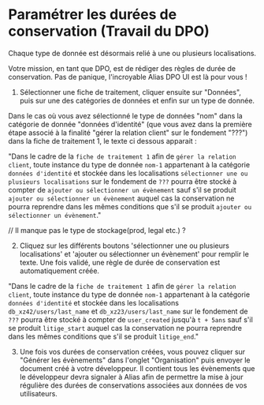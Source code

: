 # Paramétrer les durées de conservation (Travail du DPO)

Chaque type de donnée est désormais relié à une ou plusieurs localisations. 

Votre mission, en tant que DPO, est de rédiger des règles de durée de conservation. Pas de panique, l'incroyable Alias DPO UI est là pour vous ! 

1. Sélectionner une fiche de traitement, cliquer ensuite sur "Données", puis sur une des catégories de données et enfin sur un type de donnée.

Dans le cas où vous avez sélectionné le type de données "nom" dans la catégorie de donnée "données d'identité" (que vous avez dans la première étape associé à la finalité "gérer la relation client" sur le fondement "???") dans la fiche de traitement 1, le texte ci dessous apparait :

"Dans le cadre de la ```fiche de traitement 1``` afin de ```gérer la relation client```, toute instance du type de donnée ```nom-1``` appartenant à la catégorie ```données d'identité``` et stockée dans les localisations ```sélectionner une ou plusieurs localisations``` sur le fondement de ```???``` pourra être stocké à compter de ```ajouter ou sélectionner un évènement``` sauf s'il se produit ```ajouter ou sélectionner un évènement``` auquel cas la conservation ne pourra reprendre dans les mêmes conditions que s'il se produit ```ajouter ou sélectionner un évènement```."


// Il manque pas le type de stockage(prod, legal etc.) ?


2. Cliquez sur les différents boutons 'sélectionner une ou plusieurs localisations' et 'ajouter ou sélectionner un évènement' pour remplir le texte. Une fois validé, une règle de durée de conservation est automatiquement créée.

"Dans le cadre de la ```fiche de traitement 1``` afin de ```gérer la relation client```, toute instance du type de donnée ```nom-1``` appartenant à la catégorie ```données d'identité``` et stockée dans les localisations ```db_xz42/users/last_name``` et ```db_xz23/users/last_name``` sur le fondement de ```???``` pourra être stocké à compter de ```user_created``` jusqu'à ```t + 5ans``` sauf s'il se produit ```litige_start``` auquel cas la conservation ne pourra reprendre dans les mêmes conditions que s'il se produit ```litige_end```."


3. Une fois vos durées de conservation créées, vous pouvez cliquer sur "Générer les évènements" dans l'onglet "Organisation" puis envoyer le document créé à votre développeur. Il contient tous les évènements que le développeur devra signaler à Alias afin de permettre la mise à jour régulière des durées de conservations associées aux données de vos utilisateurs.


